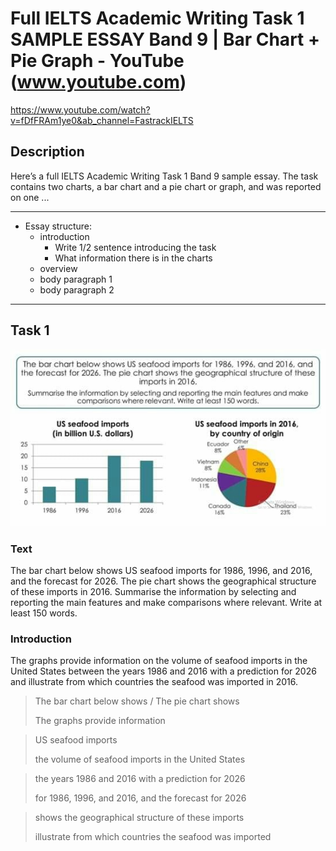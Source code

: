 # Full IELTS Academic Writing Task 1 SAMPLE ESSAY Band 9 | Bar Chart + Pie Graph - YouTube (www.youtube.com)

<https://www.youtube.com/watch?v=fDfFRAm1ye0&ab_channel=FastrackIELTS>

## Description

Here’s a full IELTS Academic Writing Task 1 Band 9 sample essay. The task contains two charts, a bar chart and a pie chart or graph, and was reported on one ...

------------------------------------------------------------------------

- Essay structure:
  - introduction
    - Write 1/2 sentence introducing the task
    - What information there is in the charts
  - overview
  - body paragraph 1
  - body paragraph 2

------------------------------------------------------------------------

## Task 1

![task 1](../images/bad63b6d-ff9f-4443-832d-487939dd162b.jpg)

### Text
The bar chart below shows US seafood imports for 1986, 1996, and 2016, and the forecast for 2026. The pie chart shows the geographical structure of these imports in 2016. Summarise the information by selecting and reporting the main features and make comparisons where relevant. Write at least 150 words.

### Introduction
The graphs provide information on the volume of seafood imports in the United States between the years 1986 and 2016 with a prediction for 2026 and illustrate from which countries the seafood was imported in 2016.

> The bar chart below shows / The  pie chart  shows
>
> The graphs provide information

> US seafood imports
>
> the volume of seafood imports in the United States

> the years 1986 and 2016 with a prediction for 2026
>
> for 1986, 1996, and 2016, and the forecast for 2026

> shows the geographical structure of these imports
> 
> illustrate from which countries the seafood was imported
